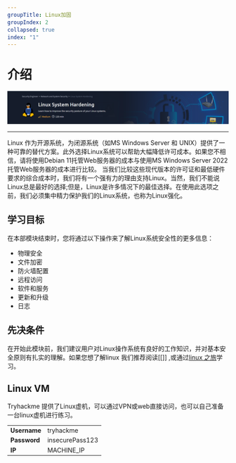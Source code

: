 ```yaml
---
groupTitle: Linux加固
groupIndex: 2
collapsed: true
index: "1"
---
```


# 介绍
![](assets/index/file-20241022160333.png)

---

Linux 作为开源系统，为闭源系统（如MS Windows Server 和 UNIX）提供了一种可靠的替代方案。此外选择Linux系统可以帮助大幅降低许可成本。如果您不相信，请将使用Debian 11托管Web服务器的成本与使用MS Windows Server 2022托管Web服务器的成本进行比较。
当我们比较这些现代版本的许可证和最低硬件要求的综合成本时，我们将有一个强有力的理由支持Linux。当然，我们不能说Linux总是最好的选择;但是，Linux是许多情况下的最佳选择。在使用此选项之前，我们必须集中精力保护我们的Linux系统，也称为Linux强化。


## 学习目标
在本部模块结束时，您将通过以下操作来了解Linux系统安全性的更多信息：
- 物理安全
- 文件加密
- 防火墙配置
- 远程访问
- 软件和服务
- 更新和升级
- 日志
## 先决条件

在开始此模块前，我们建议用户对Linux操作系统有良好的工作知识，并对基本安全原则有扎实的理解。如果您想了解linux 我们推荐阅读[[]] ,或通过[linux 之旅]( https://linuxjourney.com/)学习。
 

## Linux VM
Tryhackme 提供了Linux虚机，可以通过VPN或web直接访问，也可以自己准备一台linux虚机进行练习。

|              |                 |
| ------------ | --------------- |
| **Username** | tryhackme       |
| **Password** | insecurePass123 |
| **IP**       | MACHINE_IP      |
